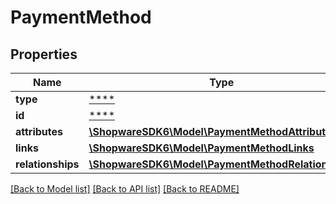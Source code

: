# PaymentMethod

## Properties
Name | Type | Description | Notes
------------ | ------------- | ------------- | -------------
**type** | [****](.md) |  | [optional] 
**id** | [****](.md) |  | [optional] 
**attributes** | [**\ShopwareSDK6\Model\PaymentMethodAttributes**](PaymentMethodAttributes.md) |  | [optional] 
**links** | [**\ShopwareSDK6\Model\PaymentMethodLinks**](PaymentMethodLinks.md) |  | [optional] 
**relationships** | [**\ShopwareSDK6\Model\PaymentMethodRelationships**](PaymentMethodRelationships.md) |  | [optional] 

[[Back to Model list]](../../README.md#documentation-for-models) [[Back to API list]](../../README.md#documentation-for-api-endpoints) [[Back to README]](../../README.md)

